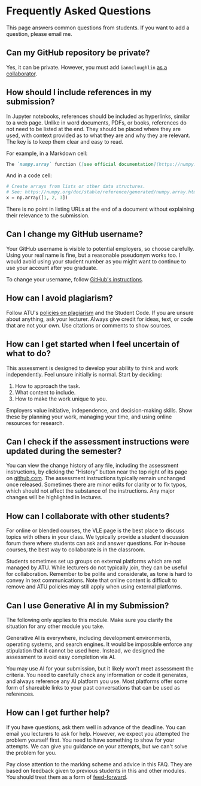 # Frequently Asked Questions

This page answers common questions from students.
If you want to add a question, please email me.

## Can my GitHub repository be private?

Yes, it can be private.
However, you must add `ianmcloughlin` [as a collaborator](https://docs.github.com/en/account-and-profile/setting-up-and-managing-your-personal-account-on-github/managing-access-to-your-personal-repositories/inviting-collaborators-to-a-personal-repository#inviting-a-collaborator-to-a-personal-repository).

## How should I include references in my submission?

In Jupyter notebooks, references should be included as hyperlinks, similar to a web page.
Unlike in word documents, PDFs, or books, references do not need to be listed at the end.
They should be placed where they are used, with context provided as to what they are and why they are relevant.
The key is to keep them clear and easy to read.

For example, in a Markdown cell:

```markdown
The `numpy.array` function ([see official documentation](https://numpy.org/doc/stable/reference/generated/numpy.array.html)) creates an array from a list or other data structure.
```

And in a code cell:

```python
# Create arrays from lists or other data structures.
# See: https://numpy.org/doc/stable/reference/generated/numpy.array.html
x = np.array([1, 2, 3])
```

There is no point in listing URLs at the end of a document without explaining their relevance to the submission.

## Can I change my GitHub username?

Your GitHub username is visible to potential employers, so choose carefully.
Using your real name is fine, but a reasonable pseudonym works too.
I would avoid using your student number as you might want to continue to use your account after you graduate.

To change your username, follow [GitHub's instructions](https://docs.github.com/en/account-and-profile/setting-up-and-managing-your-personal-account-on-github/managing-user-account-settings/changing-your-github-username).

## How can I avoid plagiarism?

Follow ATU's [policies on plagiarism](https://studenthub.atu.ie) and the Student Code.
If you are unsure about anything, ask your lecturer.
Always give credit for ideas, text, or code that are not your own.
Use citations or comments to show sources.

## How can I get started when I feel uncertain of what to do?

This assessment is designed to develop your ability to think and work independently.
Feel unsure initially is normal.
Start by deciding:  

1. How to approach the task.  
2. What content to include.  
3. How to make the work unique to you.  

Employers value initiative, independence, and decision-making skills.
Show these by planning your work, managing your time, and using online resources for research.

## Can I check if the assessment instructions were updated during the semester?

You can view the change history of any file, including the assessment instructions, by clicking the "History" button near the top right of its page on [github.com](github.com).
The assessment instructions typically remain unchanged once released.
Sometimes there are minor edits for clarity or to fix typos, which should not affect the substance of the instructions.
Any major changes will be highlighted in lectures.

## How can I collaborate with other students?

For online or blended courses, the VLE page is the best place to discuss topics with others in your class.
We typically provide a student discussion forum there where students can ask and answer questions.
For in-house courses, the best way to collaborate is in the classroom.

Students sometimes set up groups on external platforms which are not managed by ATU.
While lecturers do not typically join, they can be useful for collaboration.
Remember to be polite and considerate, as tone is hard to convey in text communications.
Note that online content is difficult to remove and ATU policies may still apply when using external platforms.

## Can I use Generative AI in my Submission?

The following only applies to this module.
Make sure you clarify the situation for any other module you take.

Generative AI is everywhere, including development environments, operating systems, and search engines.
It would be impossible enforce any stipulation that it cannot be used here.
Instead, we designed the assessment to avoid easy completion via AI.

You may use AI for your submission, but it likely won't meet assessment the criteria.
You need to carefully check any information or code it generates, and always reference any AI platform you use.
Most platforms offer some form of shareable links to your past conversations that can be used as references.

## How can I get further help?

If you have questions, ask them well in advance of the deadline.
You can email you lecturers to ask for help.
However, we expect you attempted the problem yourself first.
You need to have something to show for your attempts.
We can give you guidance on your attempts, but we can't solve the problem for you.

Pay close attention to the marking scheme and advice in this FAQ.
They are based on feedback given to previous students in this and other modules.
You should treat them as a form of [feed-forward](https://www.tandfonline.com/doi/full/10.1080/02602938.2022.2073434).
